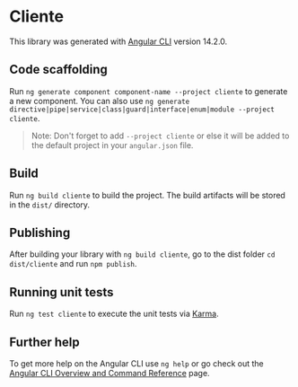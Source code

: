 # Cliente

This library was generated with [Angular CLI](https://github.com/angular/angular-cli) version 14.2.0.

## Code scaffolding

Run `ng generate component component-name --project cliente` to generate a new component. You can also use `ng generate directive|pipe|service|class|guard|interface|enum|module --project cliente`.
> Note: Don't forget to add `--project cliente` or else it will be added to the default project in your `angular.json` file. 

## Build

Run `ng build cliente` to build the project. The build artifacts will be stored in the `dist/` directory.

## Publishing

After building your library with `ng build cliente`, go to the dist folder `cd dist/cliente` and run `npm publish`.

## Running unit tests

Run `ng test cliente` to execute the unit tests via [Karma](https://karma-runner.github.io).

## Further help

To get more help on the Angular CLI use `ng help` or go check out the [Angular CLI Overview and Command Reference](https://angular.io/cli) page.
